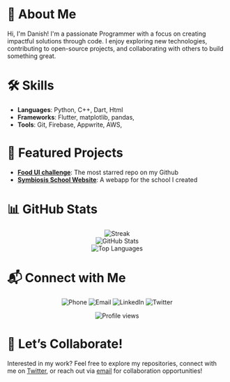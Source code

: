 # 👋 About Me
Hi, I'm Danish! I'm a passionate Programmer with a focus on creating impactful solutions through code. I enjoy exploring new technologies, contributing to open-source projects, and collaborating with others to build something great.

# 🛠️ Skills
- **Languages**: Python, C++, Dart, Html 
- **Frameworks**: Flutter, matplotlib, pandas, 
- **Tools**: Git, Firebase, Appwrite, AWS, 

# 🚀 Featured Projects
- **[Food UI challenge]([https://github.com/BigAchiever/project-repo](https://github.com/BigAchiever/Food-UI-Challenge))**: The most starred repo on my Github 
- **[Symbiosis School Website]([https://github.com/BigAchiever/project-repo](https://github.com/BigAchiever/Symbiosis-School-Website))**: A webapp for the school I created

# 📊 GitHub Stats
<div align="center">
  <img src="https://github-readme-streak-stats.herokuapp.com/?user=BigAchiever&theme=midnight-purple&hide_border=true" alt="Streak" />
</div>
<div align="center">
  <img src="https://github-readme-stats.vercel.app/api?username=BigAchiever&show_icons=true&theme=midnight-purple&hide_border=true" alt="GitHub Stats" />  
</div>
<div align="center">
  <img src="https://github-readme-stats.vercel.app/api/top-langs/?username=BigAchiever&layout=compact&theme=midnight-purple&hide_border=true" alt="Top Languages" />
</div>

# 📬 Connect with Me
<p align="center">
  <a href="tel:+919424998906" style="text-decoration:none;">
    <img src="https://img.shields.io/badge/Phone-9424998906-blue?style=for-the-badge&logo=phone&logoColor=white" alt="Phone">
  </a>
  <a href="mailto:danishali9575@gmail.com" style="text-decoration:none;">
    <img src="https://img.shields.io/badge/Email-danishali9575%40gmail.com-red?style=for-the-badge&logo=gmail&logoColor=white" alt="Email">
  </a>
  <a href="https://linkedin.com/in/yourprofile" style="text-decoration:none;">
    <img src="https://img.shields.io/badge/LinkedIn-YourProfile-0e76a8?style=for-the-badge&logo=linkedin&logoColor=white" alt="LinkedIn">
  </a>
  <a href="https://twitter.com/yourprofile" style="text-decoration:none;">
    <img src="https://img.shields.io/badge/Twitter-YourProfile-1DA1F2?style=for-the-badge&logo=twitter&logoColor=white" alt="Twitter">
  </a>
</p>

<p align="center">
  <img src="https://komarev.com/ghpvc/?username=BigAchiever&label=Profile%20views&color=0e75b6&style=flat" alt="Profile views" />
</p>

# 🤝 Let’s Collaborate!
Interested in my work? Feel free to explore my repositories, connect with me on [Twitter](https://twitter.com/), or reach out via [email](mailto:danishali9575@gmail.com) for collaboration opportunities!
